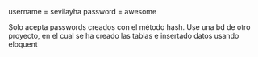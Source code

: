 username = sevilayha
password = awesome

Solo acepta passwords creados con el método hash. Use una bd de otro proyecto, en el cual
se ha creado las tablas e insertado datos usando eloquent
